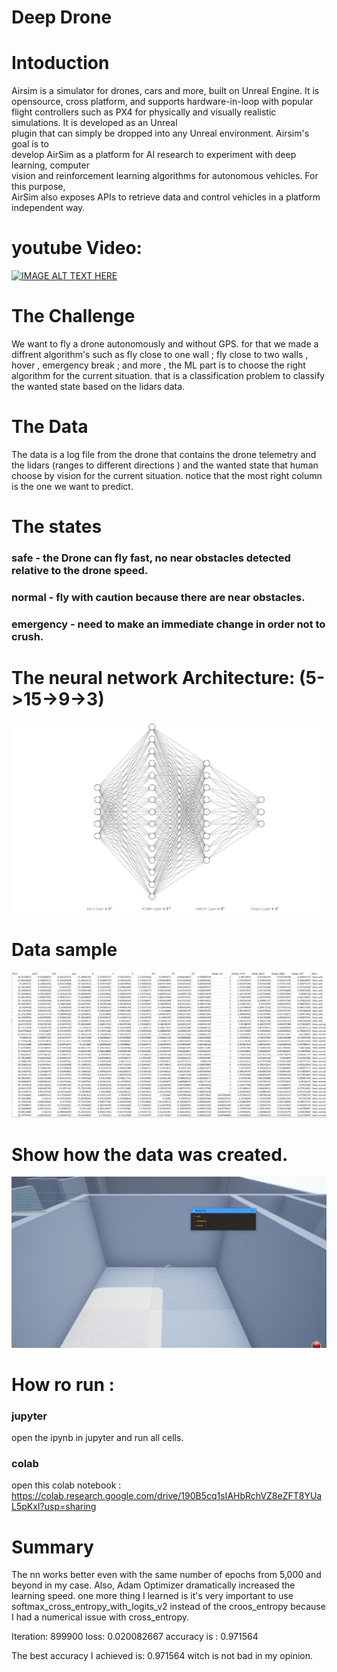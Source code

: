 # Deep Drone
# Intoduction 
Airsim	is	a	simulator	for	drones,	cars	and	more,	built	on	Unreal	Engine.	It	is	opensource,	cross	platform,	and	supports	hardware-in-loop	with	popular	flight	controllers such	as	PX4	for	physically	and	visually	realistic	simulations.	It	is	developed	as	an	Unreal	
plugin	that	can	simply	be	dropped	into	any	Unreal	environment.	Airsim's	goal	is	to	
develop	AirSim	as	a	platform	for	AI	research	to	experiment	with	deep	learning,	computer	
vision	and	reinforcement	learning	algorithms	for	autonomous	vehicles.	For	this	purpose,	
AirSim	also	exposes	APIs	to	retrieve	data	and	control	vehicles	in	a	platform	independent	
way.	

# youtube Video:

[![IMAGE ALT TEXT HERE](https://img.youtube.com/vi/8g3Wo9dBc7I/0.jpg)](https://www.youtube.com/watch?v=8g3Wo9dBc7I)

# The	Challenge

We	want	to	fly	a	drone	autonomously	and	without	GPS.	for	that	we	made	a	diffrent
algorithm's	such	as	fly	close	to	one	wall	;	fly	close	to	two	walls	,	hover	,	emergency
break	;	and	more	,	the	ML	part	is	to	choose	the	right	algorithm	for	the	current	situation.
that	is	a	classification	problem	to	classify	the	wanted	state	based	on	the	lidars	data.

# The Data

The	data	is	a	log	file	from	the	drone	that	contains	the	drone	telemetry	and	the	lidars
(ranges	to	different	directions	)	and	the	wanted	state	that	human	choose	by	vision	for
the	current	situation.
notice	that	the	most	right	column	is	the	one	we	want	to	predict.

# The states 
### safe - the Drone can fly fast, no near obstacles detected relative to the drone speed.
### normal - fly with caution because there are near obstacles.
### emergency - need to make an immediate change in order not to crush.

# The neural network Architecture: (5->15->9->3)
![](photo/nn.JPG)



# Data sample

![alt text](https://github.com/simon-pikalov/deep_drone/blob/main/photo/data_vis.png?raw=true)

# Show how the data was created.
![alt text](https://github.com/simon-pikalov/deep_drone/blob/main/photo/data_gen.png?raw=true)

# How ro run :

### jupyter
open the ipynb in jupyter and run all cells.

### colab
open this colab notebook : https://colab.research.google.com/drive/190B5cq1sIAHbRchVZ8eZFT8YUaL5pKxI?usp=sharing

# Summary 

The nn works better even with the same number of epochs 
from 5,000 and beyond in my case.
Also, Adam Optimizer dramatically increased the learning speed.
one more thing I learned is it's very important to use softmax_cross_entropy_with_logits_v2 instead of the croos_entropy because I had a numerical issue with cross_entropy.

Iteration: 899900  loss: 0.020082667
accuracy is : 0.971564

The best accuracy I achieved is: 0.971564 witch is not bad in my opinion. 
 


